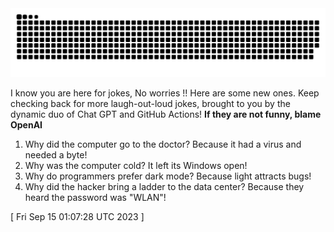 <picture>
  <source media="(prefers-color-scheme: dark)" srcset="https://raw.githubusercontent.com/platane/platane/output/github-contribution-grid-snake-dark.svg">
  <source media="(prefers-color-scheme: light)" srcset="https://raw.githubusercontent.com/platane/platane/output/github-contribution-grid-snake.svg">
  <img alt="github contribution grid snake animation" src="https://raw.githubusercontent.com/platane/platane/output/github-contribution-grid-snake.svg">
</picture>


I know you are here for jokes, No worries !!
Here are some new ones. Keep checking back for more laugh-out-loud jokes, brought to you by the dynamic duo of Chat GPT and GitHub Actions! __If they are not funny, blame OpenAI__
 
1. Why did the computer go to the doctor? Because it had a virus and needed a byte!
2. Why was the computer cold? It left its Windows open!
3. Why do programmers prefer dark mode? Because light attracts bugs!
4. Why did the hacker bring a ladder to the data center? Because they heard the password was "WLAN"!
 
[ 
Fri Sep 15 01:07:28 UTC 2023
 ]
